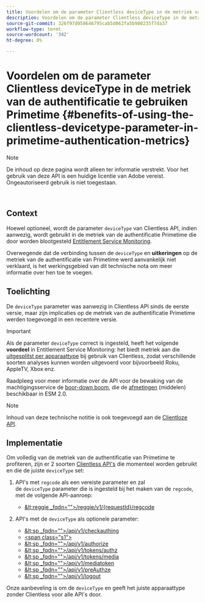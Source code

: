 ```yaml
---
title: Voordelen om de parameter Clientless deviceType in de metriek van de authentificatie te gebruiken Primetime
description: Voordelen om de parameter Clientless deviceType in de metriek van de authentificatie te gebruiken Primetime
source-git-commit: 326f97d058646795cab5d062fa5b980235f7da37
workflow-type: tm+mt
source-wordcount: '342'
ht-degree: 0%

---
```



# Voordelen om de parameter Clientless deviceType in de metriek van de authentificatie te gebruiken Primetime {#benefits-of-using-the-clientless-devicetype-parameter-in-primetime-authentication-metrics}

>[!NOTE]
>
>De inhoud op deze pagina wordt alleen ter informatie verstrekt. Voor het gebruik van deze API is een huidige licentie van Adobe vereist. Ongeautoriseerd gebruik is niet toegestaan.

</br>

## Context

Hoewel optioneel, wordt de parameter `deviceType` van Clientless API, indien aanwezig, wordt gebruikt in de metriek van de authentificatie Primetime die door worden blootgesteld [Entitlement Service Monitoring](/help/authentication/entitlement-service-monitoring-overview.md).

Overwegende dat de verbinding tussen de `deviceType` en **uitkeringen** op de metriek van de authentificatie van Primetime werd aanvankelijk niet verklaard, is het werkingsgebied van dit technische nota om meer informatie over hen toe te voegen.

## Toelichting

De `deviceType` parameter was aanwezig in Clientless API sinds de eerste versie, maar zijn implicaties op de metriek van de authentificatie Primetime werden toegevoegd in een recentere versie.



>[!IMPORTANT]
>
>Als de parameter `deviceType` correct is ingesteld, heeft het volgende **voordeel** in Entitlement Service Monitoring: het biedt metriek aan die [uitgesplitst per apparaattype](/help/authentication/entitlement-service-monitoring-overview.md#clientless_device_type) bij gebruik van Clientless, zodat verschillende soorten analyses kunnen worden uitgevoerd voor bijvoorbeeld Roku, AppleTV, Xbox enz.


Raadpleeg voor meer informatie over de API voor de bewaking van de machtigingsservice de [boor-down boom,](/help/authentication/entitlement-service-monitoring-api.md#drill-down_tree) die de [afmetingen](/help/authentication/entitlement-service-monitoring-overview.md#esm_dimensions) (middelen) beschikbaar in ESM 2.0.

>[!NOTE]
>
>Inhoud van deze technische notitie is ook toegevoegd aan de [Clientloze API](#clientless_device_type).




## Implementatie

Om volledig van de metriek van de authentificatie van Primetime te profiteren, zijn er 2 soorten [Clientless API&#39;s](#web_srvs_summary) die momenteel worden gebruikt en die de juiste `deviceType` set:

1. API&#39;s met `regcode` als een vereiste parameter en zal de `deviceType` parameter die is ingesteld bij het maken van de `regcode`, met de volgende API-aanroep:
   - [\&lt;reggie _fqdn=&quot;&quot;>/reggie/v1/{requestId}/regcode](#reg_serv)

1. API&#39;s met de `deviceType` als optionele parameter:
   - [\&lt;sp _fqdn=&quot;&quot;>/api/v1/checkauthing](#check_authn_token)
   - [&lt;span class=&quot;s1&quot;>](#retrieve_authn_token)
   - [\&lt;sp _fqdn=&quot;&quot;>/api/v1/authorize](#init_authz)
   - [\&lt;sp _fqdn=&quot;&quot;>/api/v1/tokens/authz](#retrieve_authz_token)
   - [\&lt;sp _fqdn=&quot;&quot;>/api/v1/tokens/media](#short_media)
   - [\&lt;sp _fqdn=&quot;&quot;>/api/v1/mediatoken](#short_media)
   - [\&lt;sp _fqdn=&quot;&quot;>/api/v1/preAuthze](#PreAuthZ_Resources)
   - [\&lt;sp _fqdn=&quot;&quot;>/api/v1/logout](#init_logout)

Onze aanbeveling is om de `deviceType` en geeft het juiste apparaattype zonder Clientless voor alle API&#39;s door.


